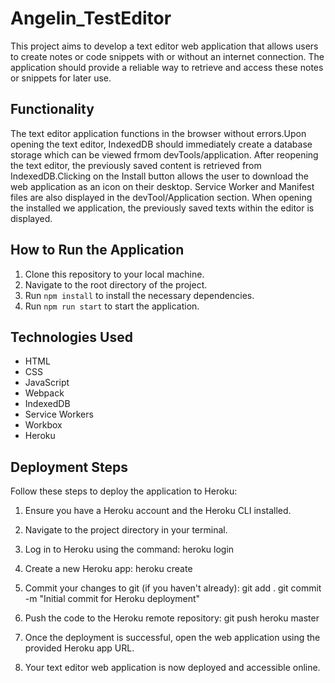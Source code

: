 # Angelin_TestEditor

This project aims to develop a text editor web application that allows users to create notes or code snippets with or without an internet connection. The application should provide a reliable way to retrieve and access these notes or snippets for later use.


## Functionality

The text editor application functions in the browser without errors.Upon opening the text editor, IndexedDB should immediately create a database storage which can be viewed frmom devTools/application.
After reopening the text editor, the previously saved content is retrieved from IndexedDB.Clicking on the Install button allows the user to download the web application as an icon on their desktop.
Service Worker and Manifest files are also displayed in the devTool/Application section. When opening the installed we application, the previously saved texts within the editor is displayed.


## How to Run the Application

1. Clone this repository to your local machine.
2. Navigate to the root directory of the project.
3. Run `npm install` to install the necessary dependencies.
4. Run `npm run start` to start the application.

## Technologies Used

- HTML
- CSS
- JavaScript
- Webpack
- IndexedDB
- Service Workers
- Workbox
- Heroku

## Deployment Steps

Follow these steps to deploy the application to Heroku:

1. Ensure you have a Heroku account and the Heroku CLI installed.

2. Navigate to the project directory in your terminal.

3. Log in to Heroku using the command:
heroku login

4. Create a new Heroku app:
heroku create

5. Commit your changes to git (if you haven't already):
git add .
git commit -m "Initial commit for Heroku deployment"

6. Push the code to the Heroku remote repository:
git push heroku master

7. Once the deployment is successful, open the web application using the provided Heroku app URL.

8. Your text editor web application is now deployed and accessible online.